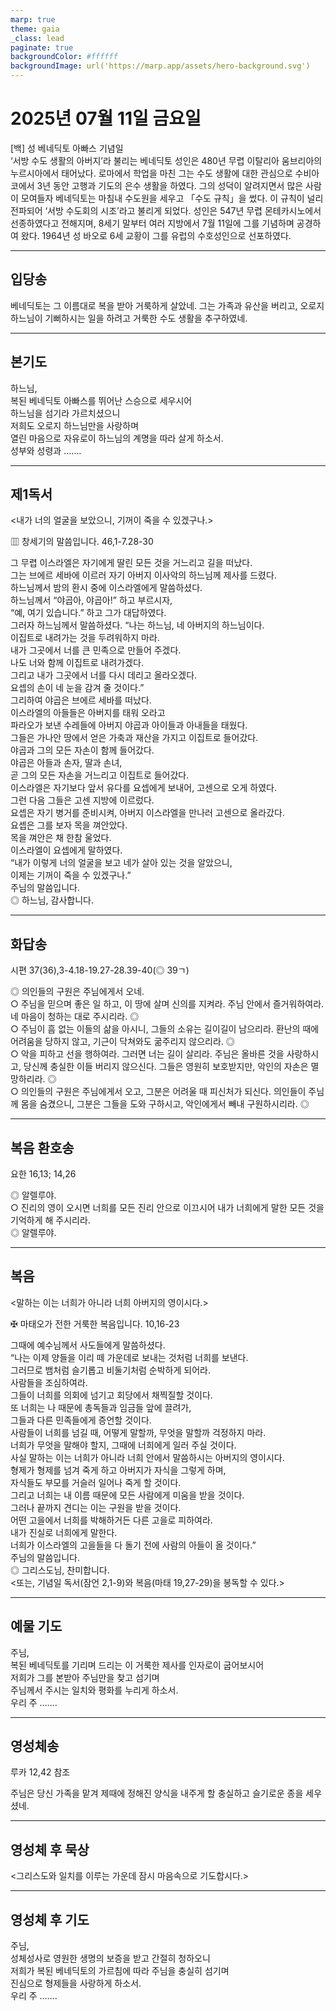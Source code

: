 ```yaml
---
marp: true
theme: gaia
_class: lead
paginate: true
backgroundColor: #ffffff
backgroundImage: url('https://marp.app/assets/hero-background.svg')
---
```


# 2025년 07월 11일 금요일

[백] 성 베네딕토 아빠스 기념일  
‘서방 수도 생활의 아버지’라 불리는 베네딕토 성인은 480년 무렵 이탈리아 움브리아의 누르시아에서 태어났다. 로마에서 학업을 마친 그는 수도 생활에 대한 관심으로 수비아코에서 3년 동안 고행과 기도의 은수 생활을 하였다. 그의 성덕이 알려지면서 많은 사람이 모여들자 베네딕토는 마침내 수도원을 세우고 「수도 규칙」을 썼다. 이 규칙이 널리 전파되어 ‘서방 수도회의 시조’라고 불리게 되었다. 성인은 547년 무렵 몬테카시노에서 선종하였다고 전해지며, 8세기 말부터 여러 지방에서 7월 11일에 그를 기념하며 공경하여 왔다. 1964년 성 바오로 6세 교황이 그를 유럽의 수호성인으로 선포하였다.




---

## 입당송

베네딕토는 그 이름대로 복을 받아 거룩하게 살았네. 그는 가족과 유산을 버리고, 오로지 하느님이 기뻐하시는 일을 하려고 거룩한 수도 생활을 추구하였네.  
  


---

## 본기도

하느님,  
복된 베네딕토 아빠스를 뛰어난 스승으로 세우시어  
하느님을 섬기라 가르치셨으니  
저희도 오로지 하느님만을 사랑하며  
열린 마음으로 자유로이 하느님의 계명을 따라 살게 하소서.  
성부와 성령과 …….  
  


---

## 제1독서

<내가 너의 얼굴을 보았으니, 기꺼이 죽을 수 있겠구나.>

▥ 창세기의 말씀입니다. 46,1-7.28-30

그 무렵 이스라엘은 자기에게 딸린 모든 것을 거느리고 길을 떠났다.  
그는 브에르 세바에 이르러 자기 아버지 이사악의 하느님께 제사를 드렸다.  
하느님께서 밤의 환시 중에 이스라엘에게 말씀하셨다.  
하느님께서 “야곱아, 야곱아!” 하고 부르시자,  
“예, 여기 있습니다.” 하고 그가 대답하였다.  
그러자 하느님께서 말씀하셨다. “나는 하느님, 네 아버지의 하느님이다.  
이집트로 내려가는 것을 두려워하지 마라.  
내가 그곳에서 너를 큰 민족으로 만들어 주겠다.  
나도 너와 함께 이집트로 내려가겠다.  
그리고 내가 그곳에서 너를 다시 데리고 올라오겠다.  
요셉의 손이 네 눈을 감겨 줄 것이다.”  
그리하여 야곱은 브에르 세바를 떠났다.  
이스라엘의 아들들은 아버지를 태워 오라고  
파라오가 보낸 수레들에 아버지 야곱과 아이들과 아내들을 태웠다.  
그들은 가나안 땅에서 얻은 가축과 재산을 가지고 이집트로 들어갔다.  
야곱과 그의 모든 자손이 함께 들어갔다.  
야곱은 아들과 손자, 딸과 손녀,  
곧 그의 모든 자손을 거느리고 이집트로 들어갔다.  
이스라엘은 자기보다 앞서 유다를 요셉에게 보내어, 고센으로 오게 하였다.  
그런 다음 그들은 고센 지방에 이르렀다.  
요셉은 자기 병거를 준비시켜, 아버지 이스라엘을 만나러 고센으로 올라갔다.  
요셉은 그를 보자 목을 껴안았다.  
목을 껴안은 채 한참 울었다.  
이스라엘이 요셉에게 말하였다.  
“내가 이렇게 너의 얼굴을 보고 네가 살아 있는 것을 알았으니,  
이제는 기꺼이 죽을 수 있겠구나.”  
주님의 말씀입니다.  
◎ 하느님, 감사합니다.  
  


---

## 화답송

시편 37(36),3-4.18-19.27-28.39-40(◎ 39ㄱ)

◎ 의인들의 구원은 주님에게서 오네.  
○ 주님을 믿으며 좋은 일 하고, 이 땅에 살며 신의를 지켜라. 주님 안에서 즐거워하여라. 네 마음이 청하는 대로 주시리라. ◎  
○ 주님이 흠 없는 이들의 삶을 아시니, 그들의 소유는 길이길이 남으리라. 환난의 때에 어려움을 당하지 않고, 기근이 닥쳐와도 굶주리지 않으리라. ◎  
○ 악을 피하고 선을 행하여라. 그러면 너는 길이 살리라. 주님은 올바른 것을 사랑하시고, 당신께 충실한 이들 버리지 않으신다. 그들은 영원히 보호받지만, 악인의 자손은 멸망하리라. ◎  
○ 의인들의 구원은 주님에게서 오고, 그분은 어려울 때 피신처가 되신다. 의인들이 주님께 몸을 숨겼으니, 그분은 그들을 도와 구하시고, 악인에게서 빼내 구원하시리라. ◎  
  


---

## 복음 환호송

요한 16,13; 14,26

◎ 알렐루야.  
○ 진리의 영이 오시면 너희를 모든 진리 안으로 이끄시어 내가 너희에게 말한 모든 것을 기억하게 해 주시리라.  
◎ 알렐루야.  
  


---

## 복음

<말하는 이는 너희가 아니라 너희 아버지의 영이시다.>

✠ 마태오가 전한 거룩한 복음입니다. 10,16-23

그때에 예수님께서 사도들에게 말씀하셨다.  
“나는 이제 양들을 이리 떼 가운데로 보내는 것처럼 너희를 보낸다.  
그러므로 뱀처럼 슬기롭고 비둘기처럼 순박하게 되어라.  
사람들을 조심하여라.  
그들이 너희를 의회에 넘기고 회당에서 채찍질할 것이다.  
또 너희는 나 때문에 총독들과 임금들 앞에 끌려가,  
그들과 다른 민족들에게 증언할 것이다.  
사람들이 너희를 넘길 때, 어떻게 말할까, 무엇을 말할까 걱정하지 마라.  
너희가 무엇을 말해야 할지, 그때에 너희에게 일러 주실 것이다.  
사실 말하는 이는 너희가 아니라 너희 안에서 말씀하시는 아버지의 영이시다.  
형제가 형제를 넘겨 죽게 하고 아버지가 자식을 그렇게 하며,  
자식들도 부모를 거슬러 일어나 죽게 할 것이다.  
그리고 너희는 내 이름 때문에 모든 사람에게 미움을 받을 것이다.  
그러나 끝까지 견디는 이는 구원을 받을 것이다.  
어떤 고을에서 너희를 박해하거든 다른 고을로 피하여라.  
내가 진실로 너희에게 말한다.  
너희가 이스라엘의 고을들을 다 돌기 전에 사람의 아들이 올 것이다.”  
주님의 말씀입니다.  
◎ 그리스도님, 찬미합니다.  
<또는, 기념일 독서(잠언 2,1-9)와 복음(마태 19,27-29)을 봉독할 수 있다.>  
  


---

## 예물 기도

주님,  
복된 베네딕토를 기리며 드리는 이 거룩한 제사를 인자로이 굽어보시어  
저희가 그를 본받아 주님만을 찾고 섬기며  
주님께서 주시는 일치와 평화를 누리게 하소서.  
우리 주 …….  
  


---

## 영성체송

루카 12,42 참조

주님은 당신 가족을 맡겨 제때에 정해진 양식을 내주게 할 충실하고 슬기로운 종을 세우셨네.  
  


---

## 영성체 후 묵상

<그리스도와 일치를 이루는 가운데 잠시 마음속으로 기도합시다.>  


---

## 영성체 후 기도

주님,  
성체성사로 영원한 생명의 보증을 받고 간절히 청하오니  
저희가 복된 베네딕토의 가르침에 따라 주님을 충실히 섬기며  
진심으로 형제들을 사랑하게 하소서.  
우리 주 …….